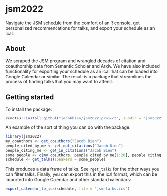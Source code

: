 
# jsm2022

Navigate the JSM schedule from the comfort of an R console, get personalized recommendations for talks, and export your schedule as an ical.

## About

We scraped the JSM program and wrangled decades of citation and coauthorship data from Semantic Scholar and Arxiv.  We have also included functionality for exporting your schedule as an ical that can be loaded into Google Calendar or similar. The result is a package that streamlines the process of finding talks that you may want to attend.

## Getting started

To install the package:

``` r
remotes::install_github("jacobbien/jsm2022-project", subdir = "jsm2022")
```
 
An example of the sort of thing you can do with the package:

``` r
library(jsm2022)
my_coauthors <- get_coauthors("Jacob Bien")
people_cited_by_me <- get_out_citations("Jacob Bien")
people_citing_me <- get_in_citations("Jacob Bien")
some_people <- c(my_coauthors, people_cited_by_me[1:20], people_citing_me[1:20])
schedule <- get_talks(speakers = some_people)
```

This produces a data frame of talks.  See `?get_talks` for the other ways you can filter talks.  Finally, you can export this in the ical format, which can be imported into Google Calendar and other standard calendars:

``` r
export_calendar_to_ics(schedule, file = "jsm-talks.ics")
```
